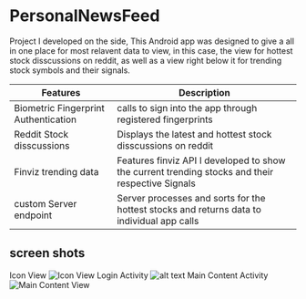 # PersonalNewsFeed

Project I developed on the side, This Android app was designed to give a all in one place for most relavent data to view, in this case, the view for hottest stock disscussions on reddit, as well as a view right below it for trending stock symbols and their signals.

Features | Description
-------- | -----------
Biometric Fingerprint Authentication | calls to sign into the app through registered fingerprints
Reddit Stock disscussions | Displays the latest and hottest stock disscussions on reddit
Finviz trending data | Features finviz API I developed to show the current trending stocks and their respective Signals
custom Server endpoint | Server processes and sorts for the hottest stocks and returns data to individual app calls
## screen shots
Icon View
![Icon View](http://i.imgur.com/UI6eDxu.png)
Login Activity
![alt text](http://i.imgur.com/dFsE433.png)
Main Content Activity
![Main Content View](http://i.imgur.com/sHiFbTz.png)
